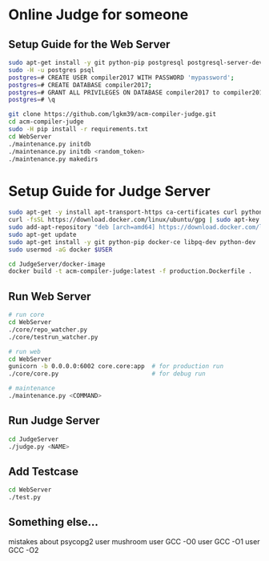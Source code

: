 # Online Judge for someone

## Setup Guide for the Web Server

```bash
sudo apt-get install -y git python-pip postgresql postgresql-server-dev-9.3 libpq-dev python-dev python-setuptools gunicorn tmux
sudo -H -u postgres psql
postgres=# CREATE USER compiler2017 WITH PASSWORD 'mypassword';
postgres=# CREATE DATABASE compiler2017;
postgres=# GRANT ALL PRIVILEGES ON DATABASE compiler2017 to compiler2017;
postgres=# \q

git clone https://github.com/lgkm39/acm-compiler-judge.git
cd acm-compiler-judge
sudo -H pip install -r requirements.txt
cd WebServer
./maintenance.py initdb
./maintenance.py initdb <random_token>
./maintenance.py makedirs
```

# Setup Guide for Judge Server
```bash
sudo apt-get -y install apt-transport-https ca-certificates curl python-dev python-setuptools software-properties-common tmux
curl -fsSL https://download.docker.com/linux/ubuntu/gpg | sudo apt-key add -
sudo add-apt-repository "deb [arch=amd64] https://download.docker.com/linux/ubuntu $(lsb_release -cs) stable"
sudo apt-get update
sudo apt-get install -y git python-pip docker-ce libpq-dev python-dev
sudo usermod -aG docker $USER

cd JudgeServer/docker-image
docker build -t acm-compiler-judge:latest -f production.Dockerfile .
```

## Run Web Server

```bash
# run core
cd WebServer
./core/repo_watcher.py
./core/testrun_watcher.py

# run web
cd WebServer
gunicorn -b 0.0.0.0:6002 core.core:app  # for production run
./core/core.py                          # for debug run

# maintenance
./maintenance.py <COMMAND>
```

## Run Judge Server

```bash
cd JudgeServer
./judge.py <NAME>
```

## Add Testcase
```bash
cd WebServer
./test.py
```

## Something else...
mistakes about psycopg2
user mushroom
user GCC -O0
user GCC -O1
user GCC -O2
